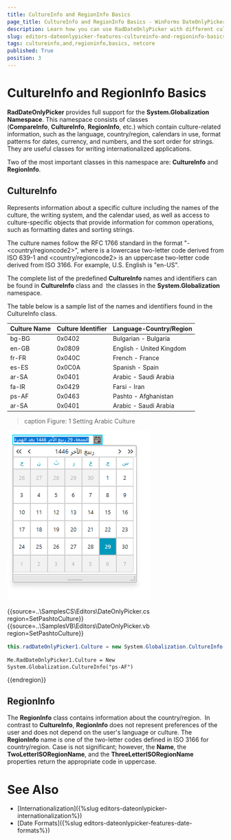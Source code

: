 ```yaml
---
title: CultureInfo and RegionInfo Basics
page_title: CultureInfo and RegionInfo Basics - WinForms DateOnlyPicker Control
description: Learn how you can use RadDateOnlyPicker with different culture settings.
slug: editors-dateonlypicker-features-cultureinfo-and-regioninfo-basics
tags: cultureinfo,and,regioninfo,basics, netcore
published: True
position: 3
---
```


# CultureInfo and RegionInfo Basics
 
__RadDateOnlyPicker__ provides full support for the __System.Globalization Namespace__. This namespace consists of classes (__CompareInfo__, __CultureInfo__, __RegionInfo__, etc.) which contain culture-related information, such as the language, country/region, calendars in use, format patterns for dates, currency, and numbers, and the sort order for strings. They are useful classes for writing internationalized applications.

Two of the most important classes in this namespace are: __CultureInfo__ and __RegionInfo__. 

## CultureInfo

Represents information about a specific culture including the names of the culture, the writing system, and the calendar used, as well as access to culture-specific objects that provide information for common operations, such as formatting dates and sorting strings.

The culture names follow the RFC 1766 standard in the format "<languagecode2>-<country/regioncode2>", where <languagecode2> is a lowercase two-letter code derived from ISO 639-1 and <country/regioncode2> is an uppercase two-letter code derived from ISO 3166. For example, U.S. English is "en-US".

The complete list of the predefined __CultureInfo__ names and identifiers can be found in __CultureInfo__ class and  the classes in the __System.Globalization__ namespace.

The table below is a sample list of the names and identifiers found in the CultureInfo class.

| Culture Name | Culture Identifier | Language-Country/Region |
| ------- | ------- | ------- |
|bg-BG|0x0402|Bulgarian - Bulgaria|
|en-GB|0x0809|English - United Kingdom|
|fr-FR|0x040C|French - France|
|es-ES|0x0C0A|Spanish - Spain|
|ar-SA|0x0401|Arabic - Saudi Arabia|
|fa-IR|0x0429|Farsi - Iran|
|ps-AF|0x0463|Pashto - Afghanistan|
|ar-SA|0x0401|Arabic - Saudi Arabia|

>caption Figure: 1 Setting Arabic Culture

![WinForms RadDateOnlyPicker Setting Arabic Culture](images/editors-dateonlypicker-features-cultureinfo-and-regioninfo-basics001.png)

{{source=..\SamplesCS\Editors\DateOnlyPicker.cs region=SetPashtoCulture}} 
{{source=..\SamplesVB\Editors\DateOnlyPicker.vb region=SetPashtoCulture}} 

````C#
this.radDateOnlyPicker1.Culture = new System.Globalization.CultureInfo("ps-AF");

````
````VB.NET
Me.RadDateOnlyPicker1.Culture = New System.Globalization.CultureInfo("ps-AF")

````

{{endregion}}

## RegionInfo

The __RegionInfo__ class contains information about the country/region.  In contrast to __CultureInfo__, __RegionInfo__ does not represent preferences of the user and does not depend on the user's language or culture. The __RegionInfo__ name is one of the two-letter codes defined in ISO 3166 for country/region. Case is not significant; however, the __Name__, the __TwoLetterISORegionName__, and the __ThreeLetterISORegionName__ properties return the appropriate code in uppercase.

# See Also

* [Internationalization]({%slug editors-dateonlypicker-internationalization%})
* [Date Formats]({%slug editors-dateonlypicker-features-date-formats%})
